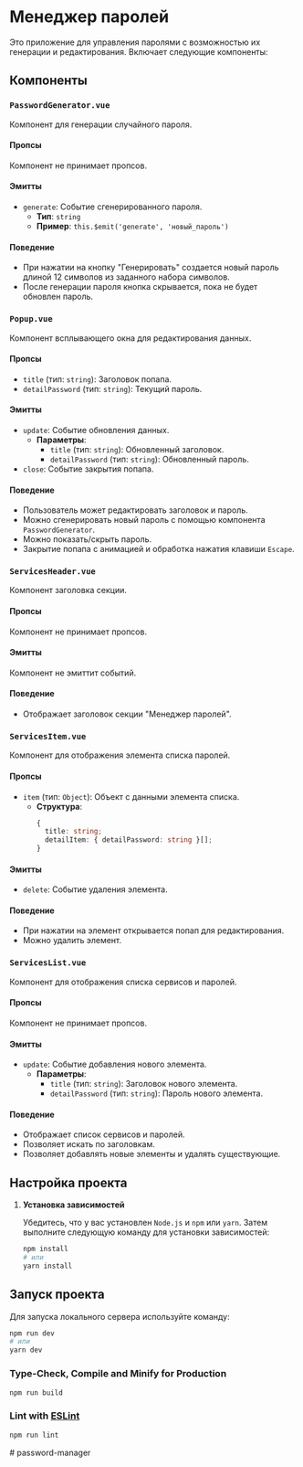 # Менеджер паролей

Это приложение для управления паролями с возможностью их генерации и редактирования. Включает следующие компоненты:

## Компоненты

### `PasswordGenerator.vue`

Компонент для генерации случайного пароля.

#### Пропсы

Компонент не принимает пропсов.

#### Эмитты

- `generate`: Событие сгенерированного пароля.
  - **Тип**: `string`
  - **Пример**: `this.$emit('generate', 'новый_пароль')`

#### Поведение

- При нажатии на кнопку "Генерировать" создается новый пароль длиной 12 символов из заданного набора символов.
- После генерации пароля кнопка скрывается, пока не будет обновлен пароль.

### `Popup.vue`

Компонент всплывающего окна для редактирования данных.

#### Пропсы

- `title` (тип: `string`): Заголовок попапа.
- `detailPassword` (тип: `string`): Текущий пароль.

#### Эмитты

- `update`: Событие обновления данных.
  - **Параметры**:
    - `title` (тип: `string`): Обновленный заголовок.
    - `detailPassword` (тип: `string`): Обновленный пароль.
- `close`: Событие закрытия попапа.

#### Поведение

- Пользователь может редактировать заголовок и пароль.
- Можно сгенерировать новый пароль с помощью компонента `PasswordGenerator`.
- Можно показать/скрыть пароль.
- Закрытие попапа с анимацией и обработка нажатия клавиши `Escape`.

### `ServicesHeader.vue`

Компонент заголовка секции.

#### Пропсы

Компонент не принимает пропсов.

#### Эмитты

Компонент не эмиттит событий.

#### Поведение

- Отображает заголовок секции "Менеджер паролей".

### `ServicesItem.vue`

Компонент для отображения элемента списка паролей.

#### Пропсы

- `item` (тип: `Object`): Объект с данными элемента списка.
  - **Структура**:
    ```typescript
    {
      title: string;
      detailItem: { detailPassword: string }[];
    }
    ```

#### Эмитты

- `delete`: Событие удаления элемента.

#### Поведение

- При нажатии на элемент открывается попап для редактирования.
- Можно удалить элемент.

### `ServicesList.vue`

Компонент для отображения списка сервисов и паролей.

#### Пропсы

Компонент не принимает пропсов.

#### Эмитты

- `update`: Событие добавления нового элемента.
  - **Параметры**:
    - `title` (тип: `string`): Заголовок нового элемента.
    - `detailPassword` (тип: `string`): Пароль нового элемента.

#### Поведение

- Отображает список сервисов и паролей.
- Позволяет искать по заголовкам.
- Позволяет добавлять новые элементы и удалять существующие.

## Настройка проекта

1. **Установка зависимостей**

   Убедитесь, что у вас установлен `Node.js` и `npm` или `yarn`. Затем выполните следующую команду для установки зависимостей:

   ```bash
   npm install
   # или
   yarn install

## Запуск проекта

  Для запуска локального сервера используйте команду:
  
  ```bash
  npm run dev
  # или
  yarn dev

  ```

### Type-Check, Compile and Minify for Production

```sh
npm run build
```

### Lint with [ESLint](https://eslint.org/)

```sh
npm run lint
```
#   p a s s w o r d - m a n a g e r 
 
 